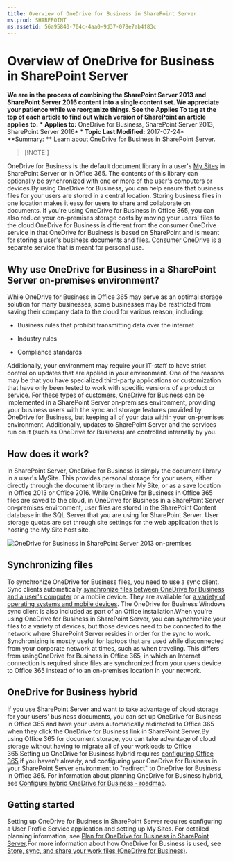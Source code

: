 ```yaml
---
title: Overview of OneDrive for Business in SharePoint Server
ms.prod: SHAREPOINT
ms.assetid: 56a95840-704c-4aa0-9d37-078e7ab4f83c
---
```



# Overview of OneDrive for Business in SharePoint Server
 **We are in the process of combining the SharePoint Server 2013 and SharePoint Server 2016 content into a single content set. We appreciate your patience while we reorganize things. See the Applies To tag at the top of each article to find out which version of SharePoint an article applies to.** * **Applies to:** OneDrive for Business, SharePoint Server 2013, SharePoint Server 2016*  * **Topic Last Modified:** 2017-07-24* **Summary: ** Learn about OneDrive for Business in SharePoint Server.
> [!NOTE:]

  
    
    

OneDrive for Business is the default document library in a user's  [My Sites](da420281-a5bf-4caa-bb77-73fbf5a97136.md#MySites) in SharePoint Server or in Office 365. The contents of this library can optionally be synchronized with one or more of the user's computers or devices.By using OneDrive for Business, you can help ensure that business files for your users are stored in a central location. Storing business files in one location makes it easy for users to share and collaborate on documents. If you're using OneDrive for Business in Office 365, you can also reduce your on-premises storage costs by moving your users' files to the cloud.OneDrive for Business is different from the consumer OneDrive service in that OneDrive for Business is based on SharePoint and is meant for storing a user's business documents and files. Consumer OneDrive is a separate service that is meant for personal use.
## Why use OneDrive for Business in a SharePoint Server on-premises environment?

While OneDrive for Business in Office 365 may serve as an optimal storage solution for many businesses, some businesses may be restricted from saving their company data to the cloud for various reason, including:
- Business rules that prohibit transmitting data over the internet
    
  
- Industry rules
    
  
- Compliance standards
    
  
Additionally, your environment may require your IT-staff to have strict control on updates that are applied in your environment. One of the reasons may be that you have specialized third-party applications or customization that have only been tested to work with specific versions of a product or service. For these types of customers, OneDrive for Business can be implemented in a SharePoint Server on-premises environment, providing your business users with the sync and storage features provided by OneDrive for Business, but keeping all of your data within your on-premises environment. Additionally, updates to SharePoint Server and the services run on it (such as OneDrive for Business) are controlled internally by you. 
## How does it work?

In SharePoint Server, OneDrive for Business is simply the document library in a user's MySite. This provides personal storage for your users, either directly through the document library in their My Site, or as a save location in Office 2013 or Office 2016. While OneDrive for Business in Office 365 files are saved to the cloud, in OneDrive for Business in a SharePoint Server on-premises environment, user files are stored in the SharePoint Content database in the SQL Server that you are using for SharePoint Server. User storage quotas are set through site settings for the web application that is hosting the My Site host site.
  
    
    
![OneDrive for Business in SharePoint Server 2013 on-premises](images/)
  
    
    

  
    
    

  
    
    

## Synchronizing files

To synchronize OneDrive for Business files, you need to use a sync client. Sync clients automatically  [synchronize files between OneDrive for Business and a user's computer](https://go.microsoft.com/fwlink/?LinkId=288863) or a mobile device. They are available for [a variety of operating systems and mobile devices](https://go.microsoft.com/fwlink/?LinkId=522308). The OneDrive for Business Windows sync client is also included as part of an Office installation.When you're using OneDrive for Business in SharePoint Server, you can synchronize your files to a variety of devices, but those devices need to be connected to the network where SharePoint Server resides in order for the sync to work. Synchronizing is mostly useful for laptops that are used while disconnected from your corporate network at times, such as when traveling. This differs from usingOneDrive for Business in Office 365, in which an Internet connection is required since files are synchronized from your users device to Office 365 instead of to an on-premises location in your network.
## OneDrive for Business hybrid

If you use SharePoint Server and want to take advantage of cloud storage for your users' business documents, you can set up OneDrive for Business in Office 365 and have your users automatically redirected to Office 365 when they click the OneDrive for Business link in SharePoint Server.By using Office 365 for document storage, you can take advantage of cloud storage without having to migrate all of your workloads to Office 365.Setting up OneDrive for Business hybrid requires  [configuring Office 365](https://go.microsoft.com/fwlink/?LinkID=521431) if you haven't already, and configuring your OneDrive for Business in your SharePoint Server environment to "redirect" to OneDrive for Business in Office 365. For information about planning OneDrive for Business hybrid, see [Configure hybrid OneDrive for Business - roadmap](html/configure-hybrid-onedrive-for-businessroadmap.md).
## Getting started

Setting up OneDrive for Business in SharePoint Server requires configuring a User Profile Service application and setting up My Sites. For detailed planning information, see  [Plan for OneDrive for Business in SharePoint Server](html/plan-for-onedrive-for-business-in-sharepoint-server.md).For more information about how OneDrive for Business is used, see  [Store, sync, and share your work files (OneDrive for Business)](https://support.office.com/en-us/article/Store-sync-and-share-your-work-files-OneDrive-for-Business-301817f6-9705-4525-ba3d-79082029b195).
